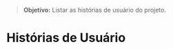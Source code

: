 > **Objetivo:** Listar as histórias de usuário do projeto.

# Histórias de Usuário

<!-- Listar todas as histórias de usuário identificadas para o projeto. -->
